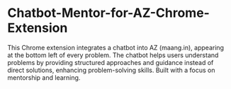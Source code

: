 # Chatbot-Mentor-for-AZ-Chrome-Extension
This Chrome extension integrates a chatbot into AZ (maang.in), appearing at the bottom left of every problem. The chatbot helps users understand problems by providing structured approaches and guidance instead of direct solutions, enhancing problem-solving skills. Built with a focus on mentorship and learning.
